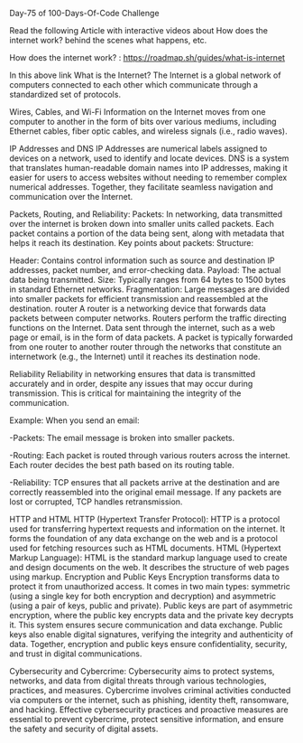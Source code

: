 Day-75 of 100-Days-Of-Code Challenge

Read the following Article with interactive videos about How does the internet work? behind the scenes what happens, etc.

How does the internet work? : https://roadmap.sh/guides/what-is-internet

In this above link
What is the Internet?
The Internet is a global network of computers connected to each other which communicate through a standardized set of protocols.

Wires, Cables, and Wi-Fi
Information on the Internet moves from one computer to another in the form of bits over various mediums, including Ethernet cables, fiber optic cables, and wireless signals (i.e., radio waves).

IP Addresses and DNS
IP Addresses are numerical labels assigned to devices on a network, used to identify and locate devices. DNS is a system that translates human-readable domain names into IP addresses, making it easier for users to access websites without needing to remember complex numerical addresses. Together, they facilitate seamless navigation and communication over the Internet.

Packets, Routing, and Reliability:
Packets: In networking, data transmitted over the internet is broken down into smaller units called packets. Each packet contains a portion of the data being sent, along with metadata that helps it reach its destination.
Key points about packets:
Structure:

Header: Contains control information such as source and destination IP addresses, packet number, and error-checking data.
Payload: The actual data being transmitted.
Size: Typically ranges from 64 bytes to 1500 bytes in standard Ethernet networks.
Fragmentation: Large messages are divided into smaller packets for efficient transmission and reassembled at the destination.
router
A router is a networking device that forwards data packets between computer networks. Routers perform the traffic directing functions on the Internet. Data sent through the internet, such as a web page or email, is in the form of data packets. A packet is typically forwarded from one router to another router through the networks that constitute an internetwork (e.g., the Internet) until it reaches its destination node.

Reliability
Reliability in networking ensures that data is transmitted accurately and in order, despite any issues that may occur during transmission. This is critical for maintaining the integrity of the communication.

Example: When you send an email:

-Packets: The email message is broken into smaller packets.

-Routing: Each packet is routed through various routers across the internet. Each router decides the best path based on its routing table.

-Reliability: TCP ensures that all packets arrive at the destination and are correctly reassembled into the original email message. If any packets are lost or corrupted, TCP handles retransmission.

HTTP and HTML
HTTP (Hypertext Transfer Protocol): HTTP is a protocol used for transferring hypertext requests and information on the internet. It forms the foundation of any data exchange on the web and is a protocol used for fetching resources such as HTML documents.
HTML (Hypertext Markup Language): HTML is the standard markup language used to create and design documents on the web. It describes the structure of web pages using markup.
Encryption and Public Keys
Encryption transforms data to protect it from unauthorized access. It comes in two main types: symmetric (using a single key for both encryption and decryption) and asymmetric (using a pair of keys, public and private). Public keys are part of asymmetric encryption, where the public key encrypts data and the private key decrypts it. This system ensures secure communication and data exchange. Public keys also enable digital signatures, verifying the integrity and authenticity of data. Together, encryption and public keys ensure confidentiality, security, and trust in digital communications.

Cybersecurity and Cybercrime:
Cybersecurity aims to protect systems, networks, and data from digital threats through various technologies, practices, and measures.
Cybercrime involves criminal activities conducted via computers or the internet, such as phishing, identity theft, ransomware, and hacking. Effective cybersecurity practices and proactive measures are essential to prevent cybercrime, protect sensitive information, and ensure the safety and security of digital assets.